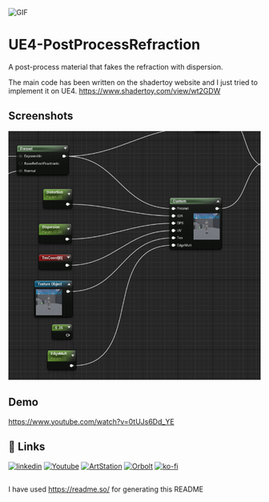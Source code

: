 
![GIF](https://raw.githubusercontent.com/proceduralit/UE4-PostProcessRefraction/main/ReadME_Data/Refraction.gif)

# UE4-PostProcessRefraction

A post-process material that fakes the refraction with dispersion.

The main code has been written on the shadertoy website and I just tried to implement it on UE4.
https://www.shadertoy.com/view/wt2GDW
## Screenshots

![Material](https://raw.githubusercontent.com/proceduralit/UE4-PostProcessRefraction/main/ReadME_Data/Material.png)



## Demo

https://www.youtube.com/watch?v=0tUJs6Dd_YE

## 🔗 Links
[![linkedin](https://img.shields.io/badge/linkedin-0A66C2?style=for-the-badge&logo=linkedin&logoColor=white)](https://www.linkedin.com/in/mohsen-tabasi-4a77a237/)
[![Youtube](https://img.shields.io/badge/YOUTUBE-red?style=for-the-badge&logo=youtube&logoColor=white)](https://www.youtube.com/channel/UC94ZtlP-isac_FrJJNEa9DA)
[![ArtStation](https://img.shields.io/badge/ARTSTATION-black?style=for-the-badge&logo=artstation&logoColor=blue)](https://mohsen-t.artstation.com)
[![Orbolt](https://img.shields.io/badge/-Orbolt-orange)](https://www.orbolt.com/user/144667532)
[![ko-fi](https://ko-fi.com/img/githubbutton_sm.svg)](https://ko-fi.com/X8X7IAKLZ)



## 
I have used https://readme.so/ for generating this README

